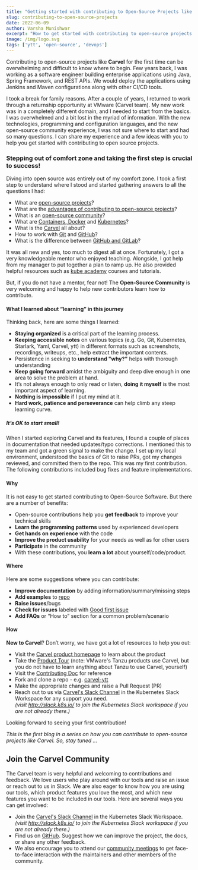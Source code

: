 ```yaml
---
title: "Getting started with contributing to Open-Source Projects like Carvel"
slug: contributing-to-open-source-projects
date: 2022-06-09
author: Varsha Munishwar
excerpt: "How to get started with contributing to open-source projects like Carvel"
image: /img/logo.svg
tags: ['ytt', 'open-source', 'devops']
---
```



Contributing to open-source projects like **Carvel** for the first time can be overwhelming and difficult to know where to begin. Few years back, I was working as a software engineer building enterprise applications using Java, Spring Framework, and REST APIs. We would deploy the applications using Jenkins and Maven configurations along with other CI/CD tools.

I took a break for family reasons. After a couple of years, I returned to work through a returnship opportunity at VMware (Carvel team). My new work was in a completely different domain, and I needed to start from the basics. I was overwhelmed and a bit lost in the myriad of information. With the new technologies, programming and configuration languages, and the new open-source community experience, I was not sure where to start and had so many questions. I can share my experience and a few ideas with you to help you get started with contributing to open source projects.

### Stepping out of comfort zone and taking the first step is crucial to success!
Diving into open source was entirely out of my comfort zone. I took a first step to understand where I stood and started gathering answers to all the questions I had:


- What are [open-source projects](https://blogs.vmware.com/opensource/2020/02/06/open-source-software/)?
- What are the [advantages of contributing to open-source projects](https://blogs.vmware.com/opensource/2020/08/25/boost-your-career-t)?
- What is an [open-source community](https://blogs.vmware.com/opensource/)?
- What are [Containers, Docker](https://vmware.github.io/vic-product/assets/files/html/1.4/vic_overview/intro_to_containers.html) and [Kubernetes](https://www.vmware.com/topics/glossary/content/kubernetes.html)?
- What is the [Carvel](https://carvel.dev/) all about?
- How to work with [Git](https://learngitbranching.js.org/) and [GitHub](https://docs.github.com/en/get-started/quickstart/git-and-github-learning-resources)?
- What is the difference between [GitHub and GitLab](https://www.zdnet.com/article/github-vs-gitlab-the-key-differences/)?

It was all new and yes, too much to digest all at once. Fortunately, I got a very knowledgeable mentor who enjoyed teaching. Alongside, I got help from my manager to put together a plan to ramp up. He also provided helpful resources such as [kube academy](https://kube.academy/courses) courses and tutorials.

But, if you do not have a mentor, fear not! The **Open-Source Community** is very welcoming and happy to help new contributors learn how to contribute.


#### What I learned about “**learning**” in this journey

Thinking back, here are some things I learned:
- **Staying organized** is a critical part of the learning process.
- **Keeping accessible notes** on various topics (e.g. Go, Git, Kubernetes, Starlark, Yaml, Carvel, ytt) in different formats such as screenshots, recordings, writeups, etc., help extract the important contents.
- Persistence in seeking to **understand "why?"** helps with thorough understanding
- **Keep going forward** amidst the ambiguity and deep dive enough in one area to solve the problem at hand.
- It’s not always enough to only read or listen, **doing it myself** is the most important aspect of learning.
- **Nothing is impossible** if I put my mind at it.
- **Hard work, patience and perseverance** can help climb any steep learning curve.

##### It’s **OK** to start small!

When I started exploring Carvel and its features, I found a couple of places in documentation that needed updates/typo corrections. I mentioned this to my team and got a green signal to make the change. I set up my local environment, understood the basics of Git to raise PRs, got my changes reviewed, and committed them to the repo. This was my first contribution. The following contributions included bug fixes and feature implementations.

#### **Why** 

It is not easy to get started contributing to Open-Source Software. But there are a number of benefits:
- Open-source contributions help you **get feedback** to improve your technical skills
- **Learn the programming patterns** used by experienced developers
- **Get hands on experience** with the code
- **Improve the product usability** for your needs as well as for other users
- **Participate** in the community
- With these contributions, you **learn a lot** about yourself/code/product.

#### **Where** 

Here are some suggestions where you can contribute:
- **Improve documentation** by adding information/summary/missing steps
- **Add examples** to [repo](https://github.com/carvel-dev/ytt/tree/develop/examples)
- **Raise issues**/bugs
- **Check for issues** labeled with [Good first issue](https://github.com/search?q=repo%3Avmware-tanzu%2Fcarvel-ytt+repo%3Avmware-tanzu%2Fcarvel-kapp+repo%3Avmware-tanzu%2Fcarvel-imgpkg+repo%3Avmware-tanzu%2Fvmware-tanzu%2Fcarvel-kapp-controller+repo%3Avmware-tanzu%2Fcarvel-kbld+repo%3Avmware-tanzu%2Fcarvel-vendir+repo%3Avmware-tanzu%2Fcarvel-kapp-controller+label%3A%22good+first+issue%22&type=issues)
- **Add FAQs** or “How to” section for a common problem/scenario


#### **How** 


**New to Carvel**? Don’t worry, we have got a lot of resources to help you out:
- Visit the [Carvel product homepage](https://carvel.dev/) to learn about the product
- Take the [ Product Tour](https://tanzu.vmware.com/developer/workshops/lab-getting-started-with-carvel/)
(note: VMware's Tanzu products use Carvel, but you do not have to learn anything about Tanzu to use Carvel, yourself)
- Visit the [Contributing Doc](https://carvel.dev/shared/docs/latest/contributing/) for reference
- Fork and clone a repo - e.g. [carvel-ytt](https://github.com/carvel-dev/ytt)
- Make the appropriate changes and raise a Pull Request (PR)  
- Reach out to us via [Carvel's Slack Channel](https://kubernetes.slack.com/archives/CH8KCCKA5) in the Kubernetes Slack Workspace for any support you need.\
  _(visit http://slack.k8s.io/ to join the Kubernetes Slack workspace if you are not already there.)_

Looking forward to seeing your first contribution!



_This is the first blog in a series on how you can contribute to open-source projects like Carvel. So, stay tuned ..._


## Join the Carvel Community

The Carvel team is very helpful and welcoming to contributions and feedback. We love users who play around with our tools and raise an issue or reach out to us in Slack. We are also eager to know how you are using our tools, which product features you love the most, and which new features you want to be included in our tools.
Here are several ways you can get involved:
- Join the [Carvel's Slack Channel](https://kubernetes.slack.com/archives/CH8KCCKA5) in the Kubernetes Slack Workspace.\
  _(visit http://slack.k8s.io/ to join the Kubernetes Slack workspace if you are not already there.)_
- Find us on [GitHub](https://github.com/vmware-tanzu/carvel). Suggest how we can improve the project, the docs, or share any other feedback.
- We also encourage you to attend our [community meetings](https://carvel.dev/community/) to get face-to-face interaction with the maintainers and other members of the community.


